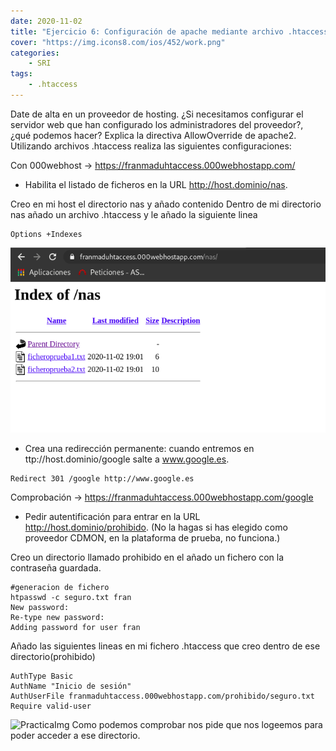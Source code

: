 ```yaml
---
date: 2020-11-02
title: "Ejercicio 6: Configuración de apache mediante archivo .htaccess "
cover: "https://img.icons8.com/ios/452/work.png"
categories: 
    - SRI
tags:
    - .htaccess
---
```


Date de alta en un proveedor de hosting. ¿Si necesitamos configurar el servidor web que han configurado los administradores del proveedor?, ¿qué podemos hacer? Explica la directiva AllowOverride de apache2. Utilizando archivos .htaccess realiza las siguientes configuraciones:

Con 000webhost -> https://franmaduhtaccess.000webhostapp.com/

* Habilita el listado de ficheros en la URL http://host.dominio/nas.

Creo en mi host el directorio nas y añado contenido
Dentro de mi directorio nas añado un archivo .htaccess y le añado la siguiente linea
```shell
Options +Indexes
```
![PracticaImg](images/servicios/000webhostnas.png "Imagen de la practica")

* Crea una redirección permanente: cuando entremos en ttp://host.dominio/google salte a www.google.es.
```shell
Redirect 301 /google http://www.google.es
```
Comprobación -> https://franmaduhtaccess.000webhostapp.com/google

* Pedir autentificación para entrar en la URL http://host.dominio/prohibido. (No la hagas si has elegido como proveedor CDMON, en la plataforma de prueba, no funciona.)

Creo un directorio llamado prohibido en el añado un fichero con la contraseña guardada.
```shell
#generacion de fichero
htpasswd -c seguro.txt fran
New password: 
Re-type new password: 
Adding password for user fran
```
Añado las siguientes lineas en mi fichero .htaccess que creo dentro de ese directorio(prohibido)
```shell
AuthType Basic
AuthName "Inicio de sesión"
AuthUserFile franmaduhtaccess.000webhostapp.com/prohibido/seguro.txt
Require valid-user
```
![PracticaImg](/images/servicios/000webhostreq.png "Imagen de la practica")
Como podemos comprobar nos pide que nos logeemos para poder acceder a ese directorio.
